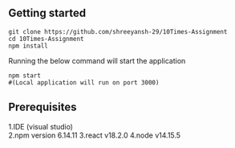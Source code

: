 ## Getting started
```  
git clone https://github.com/shreeyansh-29/10Times-Assignment 
cd 10Times-Assignment
npm install  
```  
Running the below command will start the application  
```  
npm start  
#(Local application will run on port 3000)  
```   
  
## Prerequisites
1.IDE (visual studio)  
2.npm version 6.14.11
3.react v18.2.0
4.node v14.15.5
